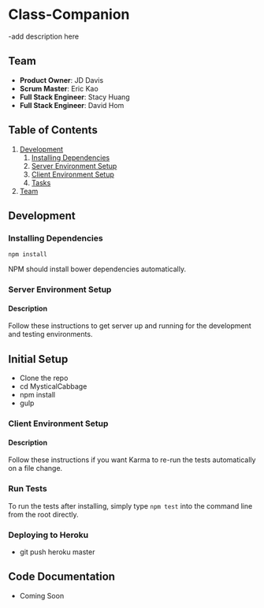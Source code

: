 # Class-Companion

-add description here

## Team

  - __Product Owner__: JD Davis
  - __Scrum Master__: Eric Kao
  - __Full Stack Engineer__: Stacy Huang
  - __Full Stack Engineer__: David Hom

## Table of Contents

1. [Development](#development)
    1. [Installing Dependencies](#installing-dependencies)
    1. [Server Environment Setup](#server-environment-setup)
    1. [Client Environment Setup](#client-environment-setup)
    1. [Tasks](#tasks)
1. [Team](#team)



## Development

### Installing Dependencies

```
npm install
```

NPM should install bower dependencies automatically.


### Server Environment Setup

#### Description
Follow these instructions to get server up and running for the development and testing environments.


## Initial Setup

- Clone the repo
- cd MysticalCabbage
- npm install
- gulp

 
### Client Environment Setup

#### Description
Follow these instructions if you want Karma to re-run the tests automatically on a file change.


### Run Tests

To run the tests after installing, simply type ```npm test``` into the command line from the root directly.


### Deploying to Heroku

- git push heroku master

## Code Documentation

- Coming Soon 
